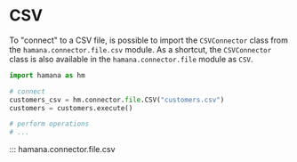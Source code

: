 # CSV

To "connect" to a CSV file, is possible to import the `CSVConnector` class from the `hamana.connector.file.csv` module.
As a shortcut, the `CSVConnector` class is also available in the `hamana.connector.file` module as `CSV`.

```python
import hamana as hm

# connect
customers_csv = hm.connector.file.CSV("customers.csv")
customers = customers.execute()

# perform operations
# ...

```

::: hamana.connector.file.csv